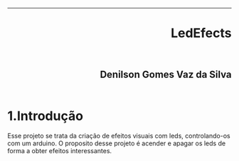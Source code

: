 ﻿***
<h1 align="right" > LedEfects

<br>
<br>

<h2 align="right" >Denilson Gomes Vaz da Silva<br>
<br>

1.Introdução
==========

<p>Esse projeto se trata da criação de efeitos visuais com leds, controlando-os com um arduino.
 O proposito desse projeto é acender e apagar os leds de forma a obter efeitos interessantes.<p/>